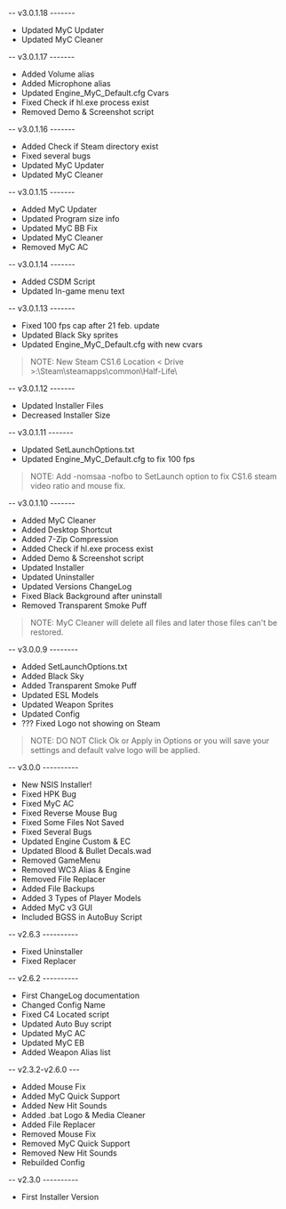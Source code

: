 -- v3.0.1.18 -------
 * Updated MyC Updater
 * Updated MyC Cleaner
 
-- v3.0.1.17 -------
 * Added Volume alias
 * Added Microphone alias
 * Updated Engine_MyC_Default.cfg Cvars
 * Fixed Check if hl.exe process exist
 * Removed Demo & Screenshot script

-- v3.0.1.16 -------
  * Added Check if Steam directory exist
  * Fixed several bugs
  * Updated MyC Updater
  * Updated MyC Cleaner

-- v3.0.1.15 -------
  * Added MyC Updater
  * Updated Program size info
  * Updated MyC BB Fix
  * Updated MyC Cleaner
  * Removed MyC AC

-- v3.0.1.14 -------
  * Added CSDM Script
  * Updated In-game menu text

-- v3.0.1.13 -------
  * Fixed 100 fps cap after 21 feb. update
  * Updated Black Sky sprites
  * Updated Engine\_MyC\_Default.cfg with new cvars
> NOTE: New Steam CS1.6 Location
> < Drive >:\Steam\steamapps\common\Half-Life\

-- v3.0.1.12 -------
  * Updated Installer Files
  * Decreased Installer Size

-- v3.0.1.11 -------
  * Updated SetLaunchOptions.txt
  * Updated Engine\_MyC\_Default.cfg to fix 100 fps
> NOTE: Add -nomsaa -nofbo to SetLaunch option
> to fix CS1.6 steam video ratio and mouse fix.

-- v3.0.1.10 -------
  * Added MyC Cleaner
  * Added Desktop Shortcut
  * Added 7-Zip Compression
  * Added Check if hl.exe process exist
  * Added Demo & Screenshot script
  * Updated Installer
  * Updated Uninstaller
  * Updated Versions ChangeLog
  * Fixed Black Background after uninstall
  * Removed Transparent Smoke Puff
> NOTE: MyC Cleaner will delete all files and
> later those files can't be restored.

-- v3.0.0.9 --------
  * Added SetLaunchOptions.txt
  * Added Black Sky
  * Added Transparent Smoke Puff
  * Updated ESL Models
  * Updated Weapon Sprites
  * Updated Config
  * ??? Fixed Logo not showing on Steam
> NOTE: DO NOT Click Ok or Apply in Options or
> you will save your settings and
> default valve logo will be applied.

-- v3.0.0 ----------
  * New NSIS Installer!
  * Fixed HPK Bug
  * Fixed MyC AC
  * Fixed Reverse Mouse Bug
  * Fixed Some Files Not Saved
  * Fixed Several Bugs
  * Updated Engine Custom & EC
  * Updated Blood & Bullet Decals.wad
  * Removed GameMenu
  * Removed WC3 Alias & Engine
  * Removed File Replacer
  * Added File Backups
  * Added 3 Types of Player Models
  * Added MyC v3 GUI
  * Included BGSS in AutoBuy Script

-- v2.6.3 ----------
  * Fixed Uninstaller
  * Fixed Replacer

-- v2.6.2 ----------
  * First ChangeLog documentation
  * Changed Config Name
  * Fixed C4 Located script
  * Updated Auto Buy script
  * Updated MyC AC
  * Updated MyC EB
  * Added Weapon Alias list

-- v2.3.2-v2.6.0 ---
  * Added Mouse Fix
  * Added MyC Quick Support
  * Added New Hit Sounds
  * Added .bat Logo & Media Cleaner
  * Added File Replacer
  * Removed Mouse Fix
  * Removed MyC Quick Support
  * Removed New Hit Sounds
  * Rebuilded Config

-- v2.3.0 ----------
  * First Installer Version
